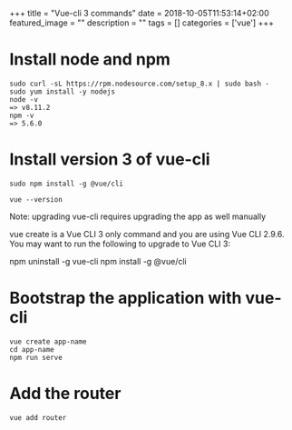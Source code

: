 +++
title =  "Vue-cli 3 commands"
date = 2018-10-05T11:53:14+02:00
featured_image = ""
description = ""
tags = []
categories = ['vue']
+++

<!-- more -->

# Install node and npm

    sudo curl -sL https://rpm.nodesource.com/setup_8.x | sudo bash -
    sudo yum install -y nodejs
    node -v
    => v8.11.2
    npm -v
    => 5.6.0

# Install version 3 of vue-cli

    sudo npm install -g @vue/cli

    vue --version


Note: upgrading vue-cli requires upgrading the app as well manually

  vue create is a Vue CLI 3 only command and you are using Vue CLI 2.9.6.
  You may want to run the following to upgrade to Vue CLI 3:

  npm uninstall -g vue-cli
  npm install -g @vue/cli

# Bootstrap the application with vue-cli

    vue create app-name
    cd app-name
    npm run serve

# Add the router

    vue add router

